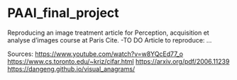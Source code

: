 # PAAI_final_project
Reproducing an image treatment article for Perception, acquisition et analyse d’images course at Paris Cite.
-TO DO
Article to reproduce:
...

Sources:
https://www.youtube.com/watch?v=w8YQcEd77_o
https://www.cs.toronto.edu/~kriz/cifar.html
https://arxiv.org/pdf/2006.11239
https://dangeng.github.io/visual_anagrams/
